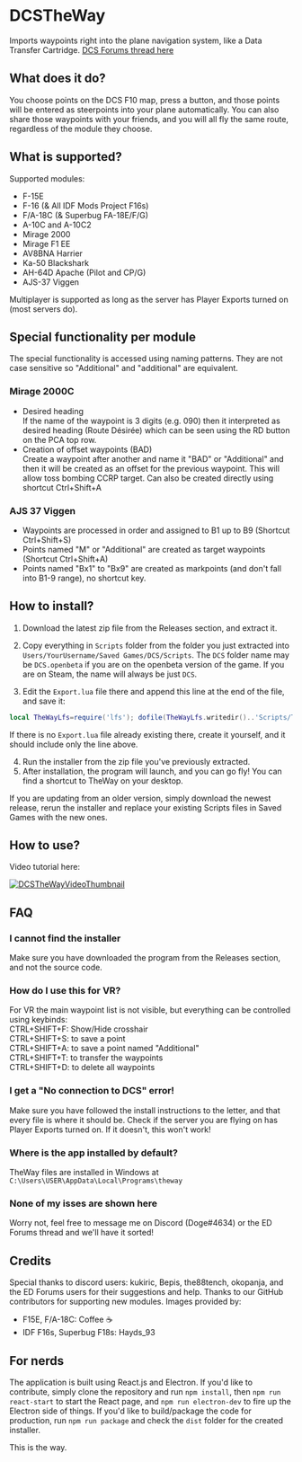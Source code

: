 # DCSTheWay
Imports waypoints right into the plane navigation system, like a Data Transfer Cartridge.
[DCS Forums thread here](https://forum.dcs.world/topic/272110-transfer-steerpoints-from-the-f10-map-into-the-aircraft-dcs-the-way/)

## What does it do?
You choose points on the DCS F10 map, press a button, and those points will be entered as steerpoints into your plane automatically. 
You can also share those waypoints with your friends, and you will all fly the same route, regardless of the module they choose.

## What is supported?
Supported modules:
* F-15E
* F-16 (& All IDF Mods Project F16s)
* F/A-18C (& Superbug FA-18E/F/G) 
* A-10C and A-10C2
* Mirage 2000
* Mirage F1 EE
* AV8BNA Harrier
* Ka-50 Blackshark
* AH-64D Apache (Pilot and CP/G)
* AJS-37 Viggen

 
Multiplayer is supported as long as the server has Player Exports turned on (most servers do).

## Special functionality per module

The special functionality is accessed using naming patterns.  They are not case sensitive so "Additional" and "additional" are equivalent.

### Mirage 2000C
* Desired heading<br>If the name of the waypoint is 3 digits (e.g. 090) then it interpreted as desired heading (Route Désirée) which can be seen using the RD button on the PCA top row.
* Creation of offset waypoints (BAD)<br>
Create a waypoint after another and name it "BAD" or "Additional" and then it will be created as an offset for the previous waypoint.  This will allow toss bombing CCRP target.
Can also be created directly using shortcut Ctrl+Shift+A

### AJS 37 Viggen
* Waypoints are processed in order and assigned to B1 up to B9  (Shortcut Ctrl+Shift+S)
* Points named "M" or "Additional" are created as target waypoints (Shortcut Ctrl+Shift+A)
* Points named "Bx1" to "Bx9" are created as markpoints (and don't fall into B1-9 range), no shortcut key.


## How to install?
1. Download the latest zip file from the Releases section, and extract it. 
2. Copy everything in `Scripts` folder from the folder you just extracted into `Users/YourUsername/Saved Games/DCS/Scripts`. The `DCS` folder name may be `DCS.openbeta` if you are on the openbeta version of the game. If you are on Steam, the name will always be just `DCS`.

3. Edit the `Export.lua` file there and append this line at the end of the file, and save it:
  ```lua
  local TheWayLfs=require('lfs'); dofile(TheWayLfs.writedir()..'Scripts/TheWay.lua')
  ```
   If there is no `Export.lua` file already existing there, create it yourself, and it should include only the line above.

4. Run the installer from the zip file you've previously extracted.
5. After installation, the program will launch, and you can go fly! You can find a shortcut to TheWay on your desktop.

If you are updating from an older version, simply download the newest release, rerun the installer and replace your existing Scripts files in Saved Games with the new ones.

## How to use? 
Video tutorial here:

[![DCSTheWayVideoThumbnail](https://img.youtube.com/vi/B2Q1VurZ8ms/default.jpg)](https://youtu.be/B2Q1VurZ8ms)

## FAQ
### I cannot find the installer
Make sure you have downloaded the program from the Releases section, and not the source code.  
### How do I use this for VR?
For VR the main waypoint list is not visible, but everything can be controlled using keybinds:<br>
CTRL+SHIFT+F: Show/Hide crosshair<br>
CTRL+SHIFT+S: to save a point<br>
CTRL+SHIFT+A: to save a point named "Additional"<br>
CTRL+SHIFT+T: to transfer the waypoints<br>
CTRL+SHIFT+D: to delete all waypoints
### I get a "No connection to DCS" error!
Make sure you have followed the install instructions to the letter, and that every file is where it should be.
Check if the server you are flying on has Player Exports turned on. If it doesn't, this won't work! 
### Where is the app installed by default?
TheWay files are installed in Windows at `C:\Users\USER\AppData\Local\Programs\theway`
### None of my isses are shown here
Worry not, feel free to message me on Discord (Doge#4634) or the ED Forums thread and we'll have it sorted!

## Credits
Special thanks to discord users: kukiric, Bepis, the88tench, okopanja, and the ED Forums users for their suggestions and help.
Thanks to our GitHub contributors for supporting new modules. 
Images provided by:
* F15E, F/A-18C: Coffee :coffee:
* IDF F16s, Superbug F18s: Hayds_93

## For nerds
The application is built using React.js and Electron. If you'd like to contribute, simply clone the repository and run `npm install`, then `npm run react-start` to start the React page, and `npm run electron-dev` to fire up the Electron side of things.
If you'd like to build/package the code for production, run `npm run package` and check the `dist` folder for the created installer. 

This is the way.
